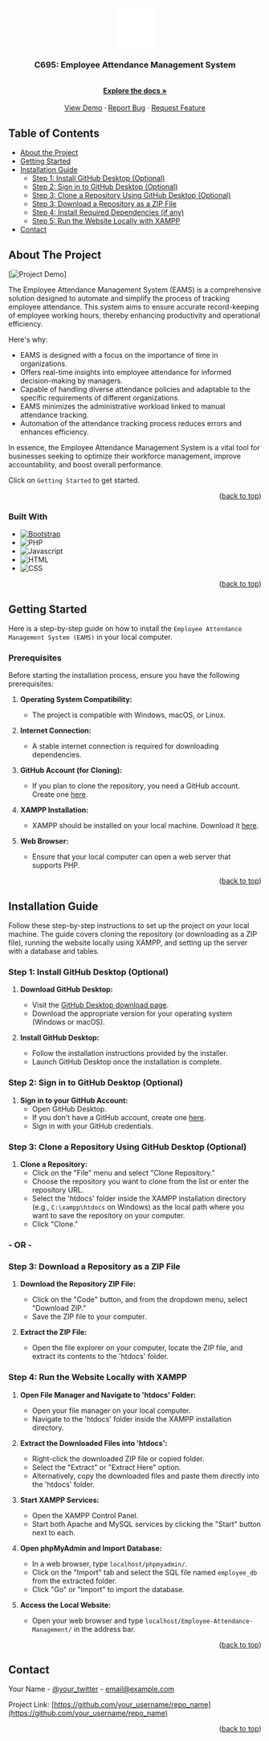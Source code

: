 <a name="readme-top"></a>

<!-- PROJECT LOGO -->
<div align="center">
  <a href="https://github.com/othneildrew/Best-README-Template">
    <img src="pages/images/company-logo.png" alt="Logo" width="80" height="80">
  </a>
  <h3 align="center">C695: Employee Attendance Management System</h3>
  <p align="center">
    <br />
    <a href="https://github.com/Dee-17/Employee-Attendance-Management"><strong>Explore the docs »</strong></a>
    <br />
    <br />
    <a href="https://github.com/Dee-17/Employee-Attendance-Management">View Demo</a>
    ·
    <a href="https://github.com/Dee-17/Employee-Attendance-Management/issues">Report Bug</a>
    ·
    <a href="https://github.com/Dee-17/Employee-Attendance-Management/issues">Request Feature</a>
  </p>
</div>

<!-- MAIN CONTENTS -->
## Table of Contents
- [About the Project](#about-the-project)
- [Getting Started](#getting-started)
- [Installation Guide](#installation-guide)
  - [Step 1: Install GitHub Desktop (Optional)](#step-1-install-github-desktop-optional)
  - [Step 2: Sign in to GitHub Desktop (Optional)](#step-2-sign-in-to-github-desktop-optional)
  - [Step 3: Clone a Repository Using GitHub Desktop (Optional)](#step-3-clone-a-repository-using-github-desktop-optional)
  - [Step 3: Download a Repository as a ZIP File](#step-3-download-a-repository-as-a-zip-file)
  - [Step 4: Install Required Dependencies (if any)](#step-4-install-required-dependencies-if-any)
  - [Step 5: Run the Website Locally with XAMPP](#step-5-run-the-website-locally-with-xampp)
- [Contact](#contact)

## About The Project

[![Project Demo][product-screenshot]]

The Employee Attendance Management System (EAMS) is a comprehensive solution designed to automate and simplify the process of tracking employee attendance. This system aims to ensure accurate record-keeping of employee working hours, thereby enhancing productivity and operational efficiency.

Here's why:
* EAMS is designed with a focus on the importance of time in organizations.
* Offers real-time insights into employee attendance for informed decision-making by managers.
* Capable of handling diverse attendance policies and adaptable to the specific requirements of different organizations.
* EAMS minimizes the administrative workload linked to manual attendance tracking.
* Automation of the attendance tracking process reduces errors and enhances efficiency.

In essence, the Employee Attendance Management System is a vital tool for businesses seeking to optimize their workforce management, improve accountability, and boost overall performance. 

Click on `Getting Started` to get started.

<p align="right">(<a href="#readme-top">back to top</a>)</p>

### Built With

* [![Bootstrap][Bootstrap.com]][Bootstrap-url]
* ![PHP][PHP.com]
* ![Javascript][Javascript.com]
* ![HTML][HTML.com]
* ![CSS][CSS.com]

<p align="right">(<a href="#readme-top">back to top</a>)</p>


<!-- GETTING STARTED -->

## Getting Started

Here is a step-by-step guide on how to install the `Employee Attendance Management System (EAMS)` in your local computer.  

### Prerequisites
 
Before starting the installation process, ensure you have the following prerequisites:

1. **Operating System Compatibility:**
   - The project is compatible with Windows, macOS, or Linux.

2. **Internet Connection:**
   - A stable internet connection is required for downloading dependencies.

3. **GitHub Account (for Cloning):**
   - If you plan to clone the repository, you need a GitHub account. Create one [here](https://github.com/join).

4. **XAMPP Installation:**
   - XAMPP should be installed on your local machine. Download it [here](https://www.apachefriends.org/index.html).

5. **Web Browser:**
   - Ensure that your local computer can open a web server that supports PHP.

<p align="right">(<a href="#readme-top">back to top</a>)</p>


## Installation Guide

Follow these step-by-step instructions to set up the project on your local machine. The guide covers cloning the repository (or downloading as a ZIP file), running the website locally using XAMPP, and setting up the server with a database and tables.

### Step 1: Install GitHub Desktop (Optional)

1. **Download GitHub Desktop:**
   - Visit the [GitHub Desktop download page](https://desktop.github.com/).
   - Download the appropriate version for your operating system (Windows or macOS).

2. **Install GitHub Desktop:**
   - Follow the installation instructions provided by the installer.
   - Launch GitHub Desktop once the installation is complete.

### Step 2: Sign in to GitHub Desktop (Optional)

1. **Sign in to your GitHub Account:**
   - Open GitHub Desktop.
   - If you don't have a GitHub account, create one [here](https://github.com/join).
   - Sign in with your GitHub credentials.

### Step 3: Clone a Repository Using GitHub Desktop (Optional)

1. **Clone a Repository:**
   - Click on the "File" menu and select "Clone Repository."
   - Choose the repository you want to clone from the list or enter the repository URL.
   - Select the 'htdocs' folder inside the XAMPP installation directory (e.g., `C:\xampp\htdocs` on Windows) as the local path where you want to save the repository on your computer.
   - Click "Clone."

### - OR -

### Step 3: Download a Repository as a ZIP File


1. **Download the Repository ZIP File:**
   - Click on the "Code" button, and from the dropdown menu, select "Download ZIP."
   - Save the ZIP file to your computer.

2. **Extract the ZIP File:**
   - Open the file explorer on your computer, locate the ZIP file, and extract its contents to the 'htdocs' folder.


### Step 4: Run the Website Locally with XAMPP

1. **Open File Manager and Navigate to 'htdocs' Folder:**
   - Open your file manager on your local computer.
   - Navigate to the 'htdocs' folder inside the XAMPP installation directory.

2. **Extract the Downloaded Files into 'htdocs':**
   - Right-click the downloaded ZIP file or copied folder.
   - Select the "Extract" or "Extract Here" option.
   - Alternatively, copy the downloaded files and paste them directly into the 'htdocs' folder.

3. **Start XAMPP Services:**
   - Open the XAMPP Control Panel.
   - Start both Apache and MySQL services by clicking the "Start" button next to each.

4. **Open phpMyAdmin and Import Database:**
   - In a web browser, type `localhost/phpmyadmin/`.
   - Click on the "Import" tab and select the SQL file named `employee_db` from the extracted folder.
   - Click "Go" or "Import" to import the database.

5. **Access the Local Website:**
   - Open your web browser and type `localhost/Employee-Attendance-Management/` in the address bar.

<p align="right">(<a href="#readme-top">back to top</a>)</p>


## Contact

Your Name - [@your_twitter](https://twitter.com/your_username) - email@example.com

Project Link: [https://github.com/your_username/repo_name](https://github.com/your_username/repo_name)

<p align="right">(<a href="#readme-top">back to top</a>)</p>


<!-- MARKDOWN LINKS & IMAGES -->
[Bootstrap.com]: https://img.shields.io/badge/Bootstrap-563D7C?style=for-the-badge&logo=bootstrap&logoColor=white
[Bootstrap-url]: https://getbootstrap.com
[PHP.com]: https://img.shields.io/badge/PHP-7A86B8?style=for-the-badge&logo=PHP&logoColor=white
[Javascript.com]: https://img.shields.io/badge/Javascript-EDD84B?style=for-the-badge&logo=Javascript&logoColor=white
[HTML.com]: https://img.shields.io/badge/HTML-E34B24?style=for-the-badge&logo=HTML&logoColor=white
[CSS.com]: https://img.shields.io/badge/CSS-1370B5?style=for-the-badge&logo=css&logoColor=white
[product-screenshot]: images/installation-guide/demo.gif



